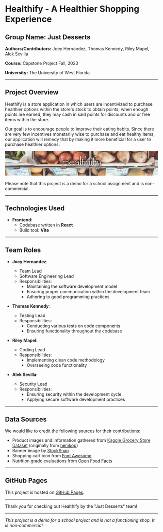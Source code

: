 # Healthify - A Healthier Shopping Experience

## Group Name: Just Desserts

**Authors/Contributors:** Joey Hernandez, Thomas Kennedy, Riley Mapel, Alek Sevilla

**Course:** Capstone Project Fall, 2023

**University:** The University of West Florida

---

## Project Overview

Heathify is a store application in which users are incentivized to purchase healthier options within the store's stock to obtain points; when enough points are earned, they may cash in said points for discounts and or free items within the store.

Our goal is to encourage people to improve their eating habits. Since there are very few incentives monetarily wise to purchase and eat healthy items, our application will remedy that by making it more beneficial for a user to purchase healthier options.

![Healthify Banner](official_banner.png)

Please note that this project is a demo for a school assignment and is non-commercial.

---

## Technologies Used

- **Frontend:**
  - Codebase written in **React**
  - Build tool: **Vite**

---

## Team Roles

- **Joey Hernandez**:
  - Team Lead
  - Software Engineering Lead
  - Responsibilities:
    - Maintaining the software development model
    - Ensuring proper communication within the development team
    - Adhering to good programming practices

- **Thomas Kennedy**:
  - Testing Lead
  - Responsibilities:
    - Conducting various tests on code components
    - Ensuring functionality throughout the codebase

- **Riley Mapel**:
  - Coding Lead
  - Responsibilities:
    - Implementing clean code methodology
    - Overseeing code functionality

- **Alek Sevilla**:
  - Security Lead
  - Responsibilities:
    - Ensuring security within the development cycle
    - Applying secure software development practices

---

## Data Sources

We would like to credit the following sources for their contributions:

- Product images and information gathered from [Kaggle Grocery Store Dataset](https://www.kaggle.com/datasets/validmodel/grocery-store-dataset) (originally from [hemkop](https://www.hemkop.se))
- Banner image by [StockSnap](https://stocksnap.io/photo/food-fruits-AWJD4WV6W1)
- Shopping cart icon from [Font Awesome](https://fontawesome.com)
- Nutrition grade evaluations from [Open Food Facts](https://world.openfoodfacts.org)

---

## GitHub Pages

This project is hosted on [GitHub Pages](https://justdessertscapstone.github.io/shop/).

---

Thank you for checking out Healthify by the "Just Desserts" team!

---

_This project is a demo for a school project and is not a functioning shop. It is non-commercial._
